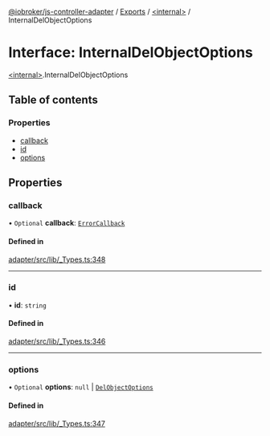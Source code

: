 [@iobroker/js-controller-adapter](../README.md) / [Exports](../modules.md) / [\<internal\>](../modules/internal_.md) / InternalDelObjectOptions

# Interface: InternalDelObjectOptions

[\<internal\>](../modules/internal_.md).InternalDelObjectOptions

## Table of contents

### Properties

- [callback](internal_.InternalDelObjectOptions.md#callback)
- [id](internal_.InternalDelObjectOptions.md#id)
- [options](internal_.InternalDelObjectOptions.md#options)

## Properties

### callback

• `Optional` **callback**: [`ErrorCallback`](../modules/internal_.md#errorcallback)

#### Defined in

[adapter/src/lib/_Types.ts:348](https://github.com/ioBroker/ioBroker.js-controller/blob/1f96ea5e/packages/adapter/src/lib/_Types.ts#L348)

___

### id

• **id**: `string`

#### Defined in

[adapter/src/lib/_Types.ts:346](https://github.com/ioBroker/ioBroker.js-controller/blob/1f96ea5e/packages/adapter/src/lib/_Types.ts#L346)

___

### options

• `Optional` **options**: ``null`` \| [`DelObjectOptions`](internal_.DelObjectOptions.md)

#### Defined in

[adapter/src/lib/_Types.ts:347](https://github.com/ioBroker/ioBroker.js-controller/blob/1f96ea5e/packages/adapter/src/lib/_Types.ts#L347)
